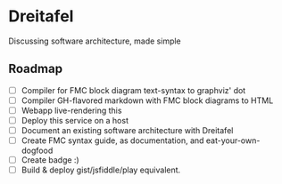 # Dreitafel
Discussing software architecture, made simple

## Roadmap

* [ ] Compiler for FMC block diagram text-syntax to graphviz' dot
* [ ] Compiler GH-flavored markdown with FMC block diagrams to HTML
* [ ] Webapp live-rendering this
* [ ] Deploy this service on a host
* [ ] Document an existing software architecture with Dreitafel
* [ ] Create FMC syntax guide, as documentation, and eat-your-own-dogfood
* [ ] Create badge :)
* [ ] Build & deploy gist/jsfiddle/play equivalent.
